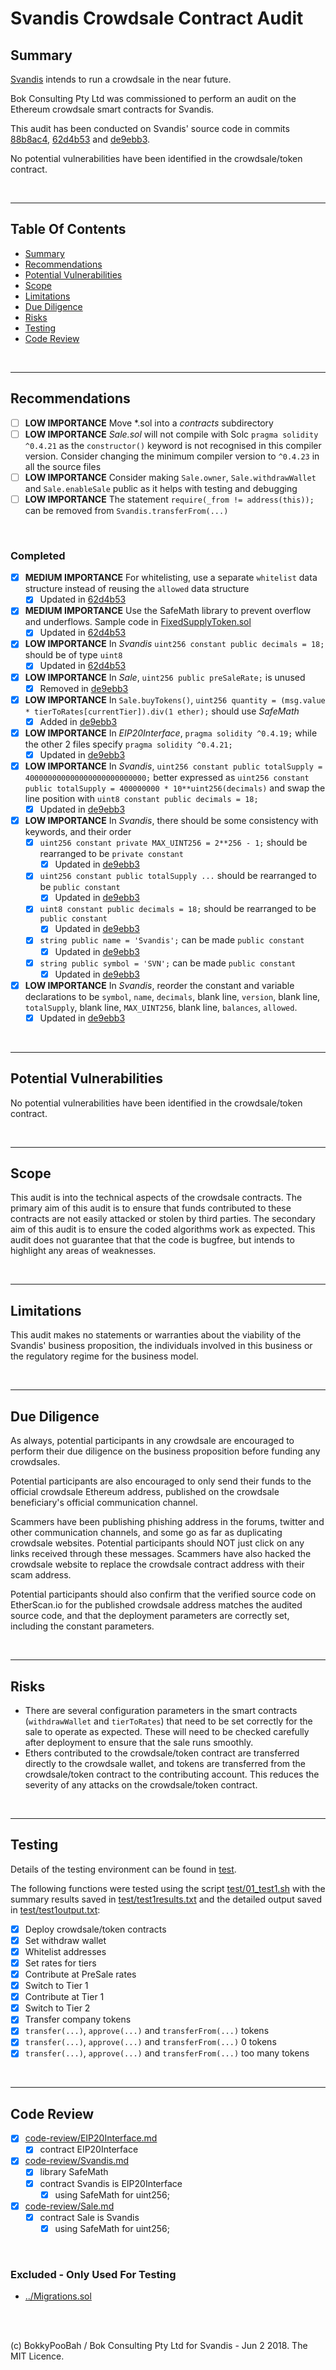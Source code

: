 # Svandis Crowdsale Contract Audit

## Summary

[Svandis](https://svandis.io/) intends to run a crowdsale in the near future.

Bok Consulting Pty Ltd was commissioned to perform an audit on the Ethereum crowdsale smart contracts for Svandis.

This audit has been conducted on Svandis' source code in commits
[88b8ac4](https://github.com/svandisproject/smart-contract/commit/88b8ac47747e81f23d7e653affc3614691894845),
[62d4b53](https://github.com/svandisproject/smart-contract/commit/62d4b53fd32ec6f1c650bfc09890661652dae663) and
[de9ebb3](https://github.com/svandisproject/smart-contract/commit/de9ebb3c6fd3295b1f98abef98f2364c744e4652).

No potential vulnerabilities have been identified in the crowdsale/token contract.

<br />

<hr />

## Table Of Contents

* [Summary](#summary)
* [Recommendations](#recommendations)
* [Potential Vulnerabilities](#potential-vulnerabilities)
* [Scope](#scope)
* [Limitations](#limitations)
* [Due Diligence](#due-diligence)
* [Risks](#risks)
* [Testing](#testing)
* [Code Review](#code-review)

<br />

<hr />

## Recommendations

* [ ] **LOW IMPORTANCE** Move *.sol into a *contracts* subdirectory
* [ ] **LOW IMPORTANCE** *Sale.sol* will not compile with Solc `pragma solidity ^0.4.21` as the `constructor()` keyword is not recognised in this compiler version. Consider changing the minimum compiler version to `^0.4.23` in all the source files
* [ ] **LOW IMPORTANCE** Consider making `Sale.owner`, `Sale.withdrawWallet` and `Sale.enableSale` public as it helps with testing and debugging
* [ ] **LOW IMPORTANCE** The statement `require(_from != address(this));` can be removed from `Svandis.transferFrom(...)`

<br />

### Completed

* [x] **MEDIUM IMPORTANCE** For whitelisting, use a separate `whitelist` data structure instead of reusing the `allowed` data structure
  * [x] Updated in [62d4b53](https://github.com/svandisproject/smart-contract/commit/62d4b53fd32ec6f1c650bfc09890661652dae663)
* [x] **MEDIUM IMPORTANCE** Use the SafeMath library to prevent overflow and underflows. Sample code in [FixedSupplyToken.sol](https://github.com/bokkypoobah/Tokens/blob/master/contracts/FixedSupplyToken.sol)
  * [x] Updated in [62d4b53](https://github.com/svandisproject/smart-contract/commit/62d4b53fd32ec6f1c650bfc09890661652dae663)
* [x] **LOW IMPORTANCE** In *Svandis* `uint256 constant public decimals = 18;` should be of type `uint8`
  * [x] Updated in [62d4b53](https://github.com/svandisproject/smart-contract/commit/62d4b53fd32ec6f1c650bfc09890661652dae663)
* [x] **LOW IMPORTANCE** In *Sale*, `uint256 public preSaleRate;` is unused
  * [x] Removed in [de9ebb3](https://github.com/svandisproject/smart-contract/commit/de9ebb3c6fd3295b1f98abef98f2364c744e4652)
* [x] **LOW IMPORTANCE** In `Sale.buyTokens()`, `uint256 quantity = (msg.value * tierToRates[currentTier]).div(1 ether);` should use *SafeMath*
  * [x] Added in [de9ebb3](https://github.com/svandisproject/smart-contract/commit/de9ebb3c6fd3295b1f98abef98f2364c744e4652)
* [x] **LOW IMPORTANCE** In *EIP20Interface*, `pragma solidity ^0.4.19;` while the other 2 files specify `pragma solidity ^0.4.21;`
  * [x] Updated in [de9ebb3](https://github.com/svandisproject/smart-contract/commit/de9ebb3c6fd3295b1f98abef98f2364c744e4652)
* [x] **LOW IMPORTANCE** In *Svandis*, `uint256 constant public totalSupply = 400000000000000000000000000;` better expressed as `uint256 constant public totalSupply = 400000000 * 10**uint256(decimals)` and swap the line position with `uint8 constant public decimals = 18;`
  * [x] Updated in [de9ebb3](https://github.com/svandisproject/smart-contract/commit/de9ebb3c6fd3295b1f98abef98f2364c744e4652)
* [x] **LOW IMPORTANCE** In *Svandis*, there should be some consistency with keywords, and their order
  * [x] `uint256 constant private MAX_UINT256 = 2**256 - 1;` should be rearranged to be `private constant`
    * [x] Updated in [de9ebb3](https://github.com/svandisproject/smart-contract/commit/de9ebb3c6fd3295b1f98abef98f2364c744e4652)
  * [x] `uint256 constant public totalSupply ...` should be rearranged to be `public constant`
    * [x] Updated in [de9ebb3](https://github.com/svandisproject/smart-contract/commit/de9ebb3c6fd3295b1f98abef98f2364c744e4652)
  * [x] `uint8 constant public decimals = 18;` should be rearranged to be `public constant`
    * [x] Updated in [de9ebb3](https://github.com/svandisproject/smart-contract/commit/de9ebb3c6fd3295b1f98abef98f2364c744e4652)
  * [x] `string public name = 'Svandis';` can be made `public constant`
    * [x] Updated in [de9ebb3](https://github.com/svandisproject/smart-contract/commit/de9ebb3c6fd3295b1f98abef98f2364c744e4652)
  * [x] `string public symbol = 'SVN';` can be made `public constant`
    * [x] Updated in [de9ebb3](https://github.com/svandisproject/smart-contract/commit/de9ebb3c6fd3295b1f98abef98f2364c744e4652)
* [x] **LOW IMPORTANCE** In *Svandis*, reorder the constant and variable declarations to be `symbol`, `name`, `decimals`, blank line, `version`, blank line, `totalSupply`, blank line, `MAX_UINT256`, blank line, `balances`, `allowed`.
  * [x] Updated in [de9ebb3](https://github.com/svandisproject/smart-contract/commit/de9ebb3c6fd3295b1f98abef98f2364c744e4652)

<br />

<hr />

## Potential Vulnerabilities

No potential vulnerabilities have been identified in the crowdsale/token contract.

<br />

<hr />

## Scope

This audit is into the technical aspects of the crowdsale contracts. The primary aim of this audit is to ensure that funds
contributed to these contracts are not easily attacked or stolen by third parties. The secondary aim of this audit is to
ensure the coded algorithms work as expected. This audit does not guarantee that that the code is bugfree, but intends to
highlight any areas of weaknesses.

<br />

<hr />

## Limitations

This audit makes no statements or warranties about the viability of the Svandis' business proposition, the individuals
involved in this business or the regulatory regime for the business model.

<br />

<hr />

## Due Diligence

As always, potential participants in any crowdsale are encouraged to perform their due diligence on the business proposition
before funding any crowdsales.

Potential participants are also encouraged to only send their funds to the official crowdsale Ethereum address, published on
the crowdsale beneficiary's official communication channel.

Scammers have been publishing phishing address in the forums, twitter and other communication channels, and some go as far as
duplicating crowdsale websites. Potential participants should NOT just click on any links received through these messages.
Scammers have also hacked the crowdsale website to replace the crowdsale contract address with their scam address.
 
Potential participants should also confirm that the verified source code on EtherScan.io for the published crowdsale address
matches the audited source code, and that the deployment parameters are correctly set, including the constant parameters.

<br />

<hr />

## Risks

* There are several configuration parameters in the smart contracts (`withdrawWallet` and `tierToRates`) that need to be set correctly for the sale to operate as expected. These will need to be checked carefully after deployment to ensure that the sale runs smoothly.
* Ethers contributed to the crowdsale/token contract are transferred directly to the crowdsale wallet, and tokens are transferred from the crowdsale/token contract to the contributing account. This reduces the severity of any attacks on the crowdsale/token contract.

<br />

<hr />

## Testing

Details of the testing environment can be found in [test](test).

The following functions were tested using the script [test/01_test1.sh](test/01_test1.sh) with the summary results saved
in [test/test1results.txt](test/test1results.txt) and the detailed output saved in [test/test1output.txt](test/test1output.txt):

* [x] Deploy crowdsale/token contracts
* [x] Set withdraw wallet
* [x] Whitelist addresses
* [x] Set rates for tiers
* [x] Contribute at PreSale rates
* [x] Switch to Tier 1
* [x] Contribute at Tier 1
* [x] Switch to Tier 2
* [x] Transfer company tokens
* [x] `transfer(...)`, `approve(...)` and `transferFrom(...)` tokens
* [x] `transfer(...)`, `approve(...)` and `transferFrom(...)` 0 tokens
* [x] `transfer(...)`, `approve(...)` and `transferFrom(...)` too many tokens

<br />

<hr />

## Code Review

* [x] [code-review/EIP20Interface.md](code-review/EIP20Interface.md)
  * [x] contract EIP20Interface
* [x] [code-review/Svandis.md](code-review/Svandis.md)
  * [x] library SafeMath
  * [x] contract Svandis is EIP20Interface
    * [x] using SafeMath for uint256;
* [x] [code-review/Sale.md](code-review/Sale.md)
  * [x] contract Sale is Svandis
    * [x] using SafeMath for uint256;

<br />

### Excluded - Only Used For Testing

* [../Migrations.sol](../Migrations.sol)

<br />

<br />

(c) BokkyPooBah / Bok Consulting Pty Ltd for Svandis - Jun 2 2018. The MIT Licence.